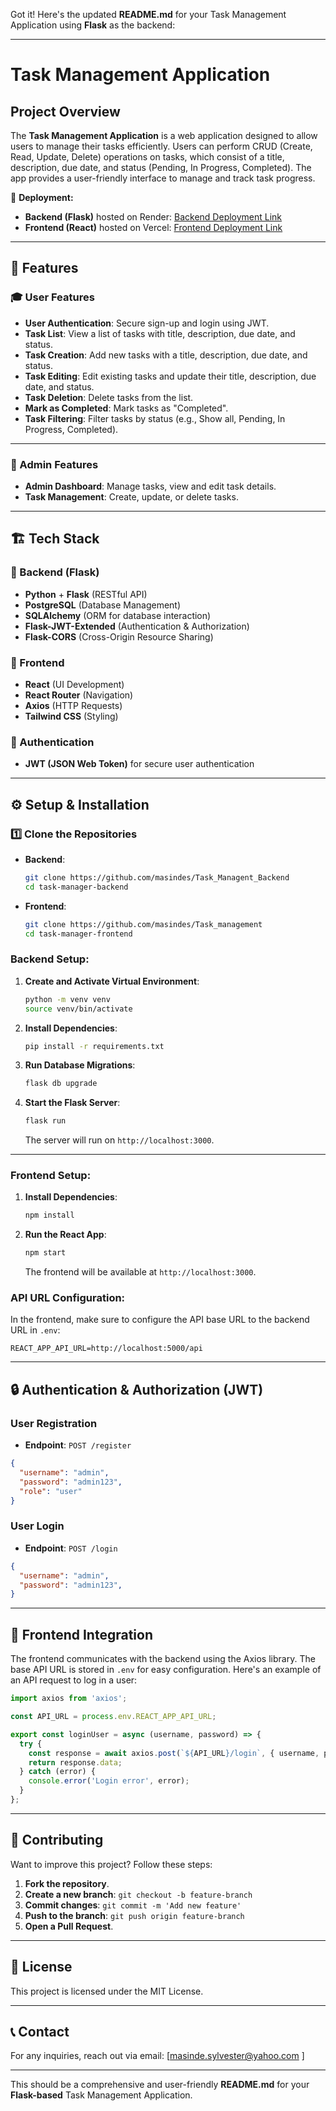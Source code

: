 Got it! Here's the updated **README.md** for your Task Management Application using **Flask** as the backend:

---

# Task Management Application

## Project Overview

The **Task Management Application** is a web application designed to allow users to manage their tasks efficiently. Users can perform CRUD (Create, Read, Update, Delete) operations on tasks, which consist of a title, description, due date, and status (Pending, In Progress, Completed). The app provides a user-friendly interface to manage and track task progress.

🔗 **Deployment:**
- **Backend (Flask)** hosted on Render: [Backend Deployment Link](https://task-managent-backend.onrender.com)
- **Frontend (React)** hosted on Vercel: [Frontend Deployment Link](https://task-management-swart-ten.vercel.app/)

---

## 📌 Features

### 🎓 User Features
- **User Authentication**: Secure sign-up and login using JWT.
- **Task List**: View a list of tasks with title, description, due date, and status.
- **Task Creation**: Add new tasks with a title, description, due date, and status.
- **Task Editing**: Edit existing tasks and update their title, description, due date, and status.
- **Task Deletion**: Delete tasks from the list.
- **Mark as Completed**: Mark tasks as "Completed".
- **Task Filtering**: Filter tasks by status (e.g., Show all, Pending, In Progress, Completed).

---

### 🔧 Admin Features
- **Admin Dashboard**: Manage tasks, view and edit task details.
- **Task Management**: Create, update, or delete tasks.

---

## 🏗 Tech Stack

### 🔹 Backend (Flask)
- **Python** + **Flask** (RESTful API)
- **PostgreSQL** (Database Management)
- **SQLAlchemy** (ORM for database interaction)
- **Flask-JWT-Extended** (Authentication & Authorization)
- **Flask-CORS** (Cross-Origin Resource Sharing)

### 🔹 Frontend
- **React** (UI Development)
- **React Router** (Navigation)
- **Axios** (HTTP Requests)
- **Tailwind CSS** (Styling)

### 🔹 Authentication
- **JWT (JSON Web Token)** for secure user authentication

---

## ⚙️ Setup & Installation

### 1️⃣ Clone the Repositories

- **Backend**:
    ```bash
    git clone https://github.com/masindes/Task_Managent_Backend
    cd task-manager-backend
    ```

- **Frontend**:
    ```bash
    git clone https://github.com/masindes/Task_management
    cd task-manager-frontend
    ```

### Backend Setup:

1. **Create and Activate Virtual Environment**:
    ```bash
    python -m venv venv
    source venv/bin/activate 
    ```

2. **Install Dependencies**:
    ```bash
    pip install -r requirements.txt
    ```

3. **Run Database Migrations**:
    ```bash
    flask db upgrade
    ```

4. **Start the Flask Server**:
    ```bash
    flask run
    ```
   The server will run on `http://localhost:3000`.


---

### Frontend Setup:

1. **Install Dependencies**:
    ```bash
    npm install
    ```

2. **Run the React App**:
    ```bash
    npm start
    ```
   The frontend will be available at `http://localhost:3000`.

### API URL Configuration:
In the frontend, make sure to configure the API base URL to the backend URL in `.env`:

```env
REACT_APP_API_URL=http://localhost:5000/api
```

---

## 🔒 Authentication & Authorization (JWT)

### User Registration
- **Endpoint**: `POST /register`
```json
{
  "username": "admin",
  "password": "admin123",
  "role": "user"
}
```

### User Login
- **Endpoint**: `POST /login`
```json
{
  "username": "admin",
  "password": "admin123",
}
```

---

## 📌 Frontend Integration

The frontend communicates with the backend using the Axios library. The base API URL is stored in `.env` for easy configuration. Here's an example of an API request to log in a user:

```js
import axios from 'axios';

const API_URL = process.env.REACT_APP_API_URL;

export const loginUser = async (username, password) => {
  try {
    const response = await axios.post(`${API_URL}/login`, { username, password });
    return response.data;
  } catch (error) {
    console.error('Login error', error);
  }
};
```

---

## 🤝 Contributing

Want to improve this project? Follow these steps:

1. **Fork the repository**.
2. **Create a new branch**: `git checkout -b feature-branch`
3. **Commit changes**: `git commit -m 'Add new feature'`
4. **Push to the branch**: `git push origin feature-branch`
5. **Open a Pull Request**.

---

## 📜 License

This project is licensed under the MIT License.

---

## 📞 Contact

For any inquiries, reach out via email: [masinde.sylvester@yahoo.com ]


---

This should be a comprehensive and user-friendly **README.md** for your **Flask-based** Task Management Application.